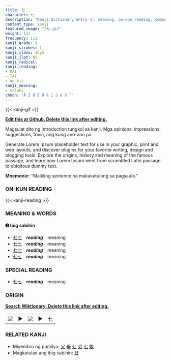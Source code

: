 ```yaml
---
title: 七
character: 七
description: "Kanji dictionary entry 七: meaning, on-kun reading, compounds, origin, related kanji"
content_type: kanji
featured_image: "/七.gif"
weight: 111
frequency: 111
kanji_grade: 9
kanji_strokes: 1
kanji_class: Jōyō
kanji_jlpt: N1
kanji_radical: 
kanji_reading: 
- DAI
- TAI
- oo-kii
kanji_meaning:
- malaki
chōon: "Ā Ī Ū Ē Ō ā ī ū ē ō ’"
---
```

[//]: # (Don't edit the line below. Kanji animated GIF code is automatically generated.)
{{< kanji-gif >}}

[//]: # (Edit below this line.)

**[Edit this at Github. Delete this link after editing.](https://github.com/tim0g/tim/tree/main/content/kanji/七/index.md)**

Magsulat dito ng introduction tungkol sa kanji. Mga opinions, impressions, suggestions, trivia, ang kung ano-ano pa.

Generate Lorem Ipsum placeholder text for use in your graphic, print and web layouts, and discover plugins for your favorite writing, design and blogging tools. Explore the origins, history and meaning of the famous passage, and learn how Lorem Ipsum went from scrambled Latin passage to ubiqitous dummy text.
 
**Mnemonic:** "Maikling sentence na makakatulong sa pagsaulo."

### ON-KUN READING

[//]: # (Don't edit the line below. ON-KUN READING code is automatically generated.)
{{< kanji-reading >}}

### MEANING & WORDS

#### ➊ **Ibig sabihin**
  - [七](../七)[七](../七)　***reading***　meaning
  - [七](../七)[七](../七)　***reading***　meaning
  - [七](../七)[七](../七)　***reading***　meaning
  - [七](../七)[七](../七)　***reading***　meaning

### SPECIAL READING
  - [七](../七)[七](../七)　***reading***　meaning

### ORIGIN

**[Search Wiktionary. Delete this link after editing.](https://wiktionary.org/wiki/七)**
<table class="kanji-table"><tr><td>
<img src="60px-七-bronze.svg.png">
</td><td>▶</td><td>
<img src="60px-七-oracle.svg.png">
</td><td>▶</td>
<td class="kanji-origin">七</td>
</tr></table>

### RELATED KANJI
- Miyembro ng pamilya: [父](../父) [母](../母) [七](../七) [弟](../弟) [七](../七) [娘](../娘)
- Magkatulad ang ibig sabihin: [日](../日)
